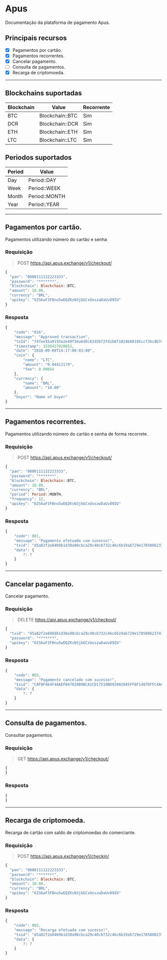 # Apus

Documentação da plataforma de pagamento Apus. 

## Principais recursos

* [x] Pagamentos por cartão.
* [x] Pagamentos recorrentes.
* [x] Cancelar pagamento.
* [ ] Consulta de pagamentos.
* [x] Recarga de criptomoeda.

<hr>

## Blockchains suportadas

| Blockchain  | Value                  | Recorrente |
|-------------|------------------------|------------|
| BTC         | Blockchain::BTC        | Sim        |
| DCR         | Blockchain::DCR        | Sim        |
| ETH         | Blockchain::ETH        | Sim        |
| LTC         | Blockchain::LTC        | Sim        |

## Periodos suportados

| Period           | Value              |
|------------------|--------------------|
| Day              | Period::DAY        |
| Week             | Period::WEEK       |
| Month            | Period::MONTH      |
| Year             | Period::YEAR       |

<hr>

## Pagamentos por cartão.

Pagamentos utilizando número do cartão e senha

### Requisição

> POST https://api.apus.exchange/v1/checkout/

```js
{
  "pan": "0000111122223333",
  "password": "*******",
  "blockchain": Blockchain::BTC,
  "amount": 10.00,
  "currency": "BRL",
  "apikey": "6ZS6aF3FBnu5wEQZKsN3jbGCxUoszwDaUv89IU"
}
```
 
### Resposta

```js
{
    "code": "016",
    "message": "Approved transaction",
    "txId": "74fee55a9155e2e49f34a6d0c62d3b72fd1b0f1824b68185ccf3bc8b74185158",
    "timestamp": 1536427020652,
    "date": "2018-09-08T14:17:00-03:00",
    "coin": {
        "name": "LTC",
        "amount": "0.04413179",
        "fee": 0.00054
    },
    "currency": {
        "name": "BRL",
        "amount": "10.00"
    },
    "buyer": "Name of buyer"
}
```

<hr>

## Pagamentos recorrentes.

Pagamentos utilizando número do cartão e senha de forma recorrete.

### Requisição

> POST https://api.apus.exchange/v1/checkout/

```js
{
  "pan": "0000111122223333",
  "password": "*******",
  "blockchain": Blockchain::BTC,
  "amount": 10.00,
  "currency": "BRL",
  "period": Period::MONTH,
  "frequency": 12,
  "apikey": "6ZS6aF3FBnu5wEQZKsN3jbGCxUoszwDaUv89IU"
}
```
 
### Resposta

```js
{
    "code": 001,
    "message": "Pagamento efetuado com sucesso!",
    "txid": "d5a82f2e8469b1d30a98cbca29c40cb732c46c6b19ab729e1785806237417153",
    "data": {
        ?: ?
    }
}
```

<hr>

## Cancelar pagamento.

Cancelar pagamento.

### Requisição

> DELETE https://api.apus.exchange/v1/checkout/

```js
{
  "txid": "d5a82f2e8469b1d30a98cbca29c40cb732c46c6b19ab729e1785806237417153",
  "password": "*******",
  "apikey": "6ZS6aF3FBnu5wEQZKsN3jbGCxUoszwDaUv89IU"
}
```
 
### Resposta

```js
{
    "code": 003,
    "message": "Pagamento cancelado com sucesso!",
    "txid": "CAF8F464F4AAEF047028B9BCA1CD17510BD93902045FF0F1407DFFC4AC270270",
    "data": {
        ?: ?
    }
}
```

<hr>

## Consulta de pagamentos.

Consultar pagamentos.

### Requisição

> GET https://api.apus.exchange/v1/checkout/

```js
{
}
```
 
### Resposta

```js
{
}
```

<hr>

## Recarga de criptomoeda.

Recarga de cartão com saldo de criptomoedas do comerciante.

### Requisição

> POST https://api.apus.exchange/v1/checkin/

```js
{
  "pan": "0000111122223333",
  "password": "*******",
  "blockchain": Blockchain::BTC,
  "amount": 10.00,
  "currency": "BRL",
  "apikey": "6ZS6aF3FBnu5wEQZKsN3jbGCxUoszwDaUv89IU"
}
```
 
### Resposta

```js
{
    "code": 002,
    "message": "Recarga efetuada com sucesso!",
    "txid": "d5a82f2e8469b1d30a98cbca29c40cb732c46c6b19ab729e1785806237417153",
    "data": {
        ?: ?
    }
}
```

